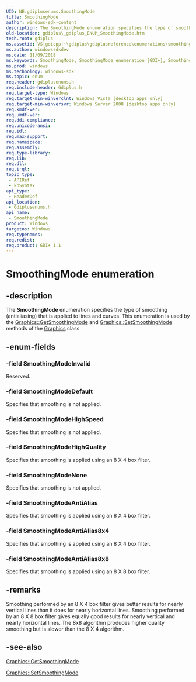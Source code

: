 ```yaml
---
UID: NE:gdiplusenums.SmoothingMode
title: SmoothingMode
author: windows-sdk-content
description: The SmoothingMode enumeration specifies the type of smoothing (antialiasing) that is applied to lines and curves. This enumeration is used by the Graphics::GetSmoothingMode and Graphics::SetSmoothingMode methods of the Graphics class.
old-location: gdiplus\_gdiplus_ENUM_SmoothingMode.htm
tech.root: gdiplus
ms.assetid: VS|gdicpp|~\gdiplus\gdiplusreference\enumerations\smoothingmode.htm
ms.author: windowssdkdev
ms.date: 11/09/2018
ms.keywords: SmoothingMode, SmoothingMode enumeration [GDI+], SmoothingModeAntiAlias, SmoothingModeAntiAlias8x4, SmoothingModeAntiAlias8x8, SmoothingModeDefault, SmoothingModeHighQuality, SmoothingModeHighSpeed, SmoothingModeInvalid, SmoothingModeNone, _gdiplus_ENUM_SmoothingMode, gdiplus._gdiplus_ENUM_SmoothingMode, gdiplusenums/SmoothingMode, gdiplusenums/SmoothingModeAntiAlias, gdiplusenums/SmoothingModeAntiAlias8x4, gdiplusenums/SmoothingModeAntiAlias8x8, gdiplusenums/SmoothingModeDefault, gdiplusenums/SmoothingModeHighQuality, gdiplusenums/SmoothingModeHighSpeed, gdiplusenums/SmoothingModeInvalid, gdiplusenums/SmoothingModeNone
ms.prod: windows
ms.technology: windows-sdk
ms.topic: enum
req.header: gdiplusenums.h
req.include-header: Gdiplus.h
req.target-type: Windows
req.target-min-winverclnt: Windows Vista [desktop apps only]
req.target-min-winversvr: Windows Server 2008 [desktop apps only]
req.kmdf-ver: 
req.umdf-ver: 
req.ddi-compliance: 
req.unicode-ansi: 
req.idl: 
req.max-support: 
req.namespace: 
req.assembly: 
req.type-library: 
req.lib: 
req.dll: 
req.irql: 
topic_type:
 - APIRef
 - kbSyntax
api_type:
 - HeaderDef
api_location:
 - Gdiplusenums.h
api_name:
 - SmoothingMode
product: Windows
targetos: Windows
req.typenames: 
req.redist: 
req.product: GDI+ 1.1
---
```


# SmoothingMode enumeration


## -description


The <b>SmoothingMode</b> enumeration specifies the type of smoothing (antialiasing) that is applied to lines and curves. This enumeration is used by the <a href="https://msdn.microsoft.com/85aacaa3-3a08-4879-8f49-7d082269cbe4">Graphics::GetSmoothingMode</a> and <a href="https://msdn.microsoft.com/d42ae7c7-9381-4613-bb65-76683873a63a">Graphics::SetSmoothingMode</a> methods of the 
			<a href="https://msdn.microsoft.com/7e874710-3cd3-42c8-bd2f-8a779b19ba59">Graphics</a> class.


## -enum-fields




### -field SmoothingModeInvalid

Reserved.


### -field SmoothingModeDefault

Specifies that smoothing is not applied.


### -field SmoothingModeHighSpeed

Specifies that smoothing is not applied.


### -field SmoothingModeHighQuality

Specifies that smoothing is applied using an 8 X 4 box filter.


### -field SmoothingModeNone

Specifies that smoothing is not applied.


### -field SmoothingModeAntiAlias

Specifies that smoothing is applied using an 8 X 4 box filter.


### -field SmoothingModeAntiAlias8x4

Specifies that smoothing is applied using an 8 X 4 box filter.


### -field SmoothingModeAntiAlias8x8

Specifies that smoothing is applied using an 8 X 8 box filter.


## -remarks



Smoothing performed by an 8 X 4 box filter gives better results for nearly vertical lines than it does for nearly horizontal lines. Smoothing performed by an 8 X 8 box filter gives equally good results for nearly vertical and nearly horizontal lines. The 8x8 algorithm produces higher quality smoothing but is slower than the 8 X 4 algorithm.




## -see-also




<a href="https://msdn.microsoft.com/85aacaa3-3a08-4879-8f49-7d082269cbe4">Graphics::GetSmoothingMode</a>



<a href="https://msdn.microsoft.com/d42ae7c7-9381-4613-bb65-76683873a63a">Graphics::SetSmoothingMode</a>
 

 

